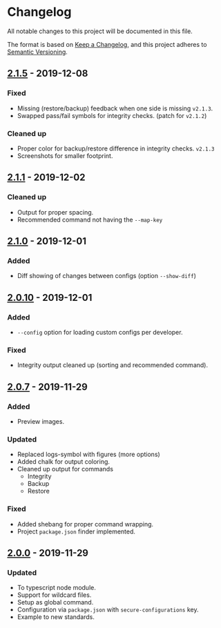 # Changelog
All notable changes to this project will be documented in this file.

The format is based on [Keep a Changelog](https://keepachangelog.com/en/1.0.0/),
and this project adheres to [Semantic Versioning](https://semver.org/spec/v2.0.0.html).

## [2.1.5] - 2019-12-08
### Fixed
- Missing (restore/backup) feedback when one side is missing `v2.1.3`.
- Swapped pass/fail symbols for integrity checks. (patch for `v2.1.2`)

### Cleaned up
- Proper color for backup/restore difference in integrity checks. `v2.1.3`
- Screenshots for smaller footprint.

## [2.1.1] - 2019-12-02
### Cleaned up
- Output for proper spacing.
- Recommended command not having the `--map-key`

## [2.1.0] - 2019-12-01
### Added
- Diff showing of changes between configs (option `--show-diff`)

## [2.0.10] - 2019-12-01
### Added
- `--config` option for loading custom configs per developer.
### Fixed
- Integrity output cleaned up (sorting and recommended command).

## [2.0.7] - 2019-11-29
### Added
- Preview images.

### Updated
- Replaced logs-symbol with figures (more options)
- Added chalk for output coloring.
- Cleaned up output for commands
    - Integrity
    - Backup
    - Restore

### Fixed
- Added shebang for proper command wrapping.
- Project `package.json` finder implemented.

## [2.0.0] - 2019-11-29
### Updated
- To typescript node module. 
- Support for wildcard files.
- Setup as global command.
- Configuration via `package.json` with `secure-configurations` key.
- Example to new standards.

[2.1.5]: https://github.com/voltsonic/secure-configurations/compare/v2.1.1...v2.1.5
[2.1.1]: https://github.com/voltsonic/secure-configurations/compare/v2.1.0...v2.1.1
[2.1.0]: https://github.com/voltsonic/secure-configurations/compare/v2.0.10...v2.1.0
[2.0.10]: https://github.com/voltsonic/secure-configurations/compare/v2.0.7...v2.0.10
[2.0.7]: https://github.com/voltsonic/secure-configurations/compare/v2.0.0...v2.0.7
[2.0.0]: https://github.com/voltsonic/secure-configurations/releases/tag/v2.0.0
